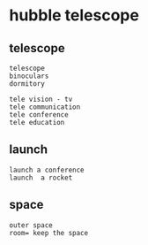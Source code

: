 # hubble telescope

## telescope
```
telescope
binoculars
dormitory

tele vision - tv
tele communication
tele conference 
tele education

```

## launch
```
launch a conference
launch  a rocket 
```

## space
```
outer space 
room= keep the space 

```